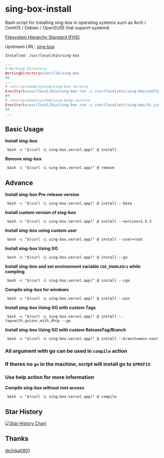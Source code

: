 # sing-box-install

Bash script for installing sing-box in operating systems such as Arch / CentOS / Debian / OpenSUSE that support systemd.

[Filesystem Hierarchy Standard (FHS)](https://en.wikipedia.org/wiki/Filesystem_Hierarchy_Standard) 

Upstream URL: 
[sing-box](https://github.com/SagerNet/sing-box/) 

```
Installed: /usr/local/bin/sing-box
```
```ini
...
# Working Directory
WorkingDirectory=/var/lib/sing-box
##
...
# /etc/systemd/system/sing-box.service
ExecStart=/usr/local/bin/sing-box run -c /usr/local/etc/sing-box/config.json
##
# /etc/systemd/system/sing-box@.service
ExecStart=/usr/local/bin/sing-box run -c /usr/local/etc/sing-box/%i.json
##
...
```

## Basic Usage

**Install sing-box**

```
 bash -c "$(curl -L sing-box.vercel.app)" @ install
```

**Remove sing-box**

```
 bash -c "$(curl -L sing-box.vercel.app)" @ remove
```
## Advance
**Install sing-box Pre-release version**

```
 bash -c "$(curl -L sing-box.vercel.app)" @ install --beta
```


**Install custom version of sing-box**

```
 bash -c "$(curl -L sing-box.vercel.app)" @ install --version=1.5.3
```

**Install sing-box using custom user**

```
 bash -c "$(curl -L sing-box.vercel.app)" @ install --user=root
```

**Install sing-box Using GO**

```
 bash -c "$(curl -L sing-box.vercel.app)" @ install --go
```

**Install sing-box and set environment variable `CGO_ENABLED=1` while compling**

```
 bash -c "$(curl -L sing-box.vercel.app)" @ install --cgo
```

**Compile sing-box for windows**

```
 bash -c "$(curl -L sing-box.vercel.app)" @ install --win
```

**Install sing-box Using GO with custom Tags**

```
 bash -c "$(curl -L sing-box.vercel.app)" @ install --tag=with_gvisor,with_dhcp --go
```

**Install sing-box Using GO with custom ReleaseTag/Branch**

```
 bash -c "$(curl -L sing-box.vercel.app)" @ install --branch=main-next
```

### All argument with go can be used in `compile` action
### If theres no `go` in the machine, script will install go to `$PREFIX`
### Use help action for more information
**Compile sing-box without root access**
```
 bash -c "$(curl -L sing-box.vercel.app)" @ compile
```
## Star History

[![Star History Chart](https://api.star-history.com/svg?repos=chise0713/sing-box-Install&type=Timeline)](https://star-history.com/#chise0713/sing-box-Install&Timeline)

## Thanks
[@chika0801](https://github.com/chika0801)
